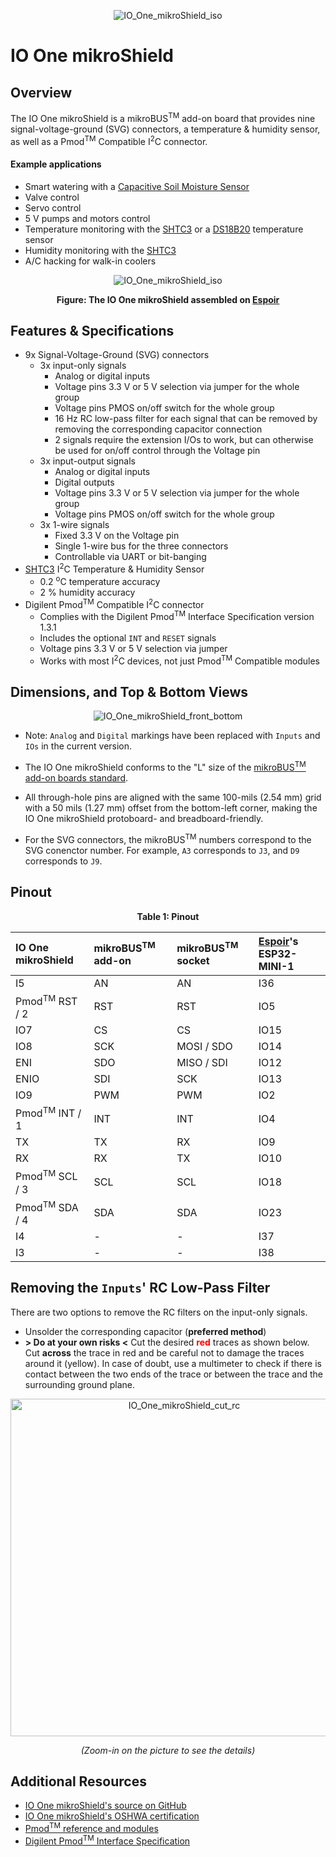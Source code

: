 <center>

![IO_One_mikroShield_iso](./io-one-mikroshield-angle-01.jpg)

</center>

# IO One mikroShield

## Overview

The IO One mikroShield is a mikroBUS<sup>TM</sup> add-on board that provides nine signal-voltage-ground (SVG) connectors, a temperature & humidity sensor, as well as a Pmod<sup>TM</sup> Compatible I<sup>2</sup>C connector.

#### Example applications

- Smart watering with a [Capacitive Soil Moisture Sensor](https://www.aliexpress.com/wholesale?catId=0&initiative_id=SB_20220617093542&SearchText=capacitive+soil+moisture+sensor)
- Valve control
- Servo control
- 5 V pumps and motors control
- Temperature monitoring with the [SHTC3](https://sensirion.com/media/documents/643F9C8E/6164081E/Sensirion_Humidity_Sensors_SHTC3_Datasheet.pdf) or a [DS18B20](https://datasheets.maximintegrated.com/en/ds/DS18B20.pdf) temperature sensor
- Humidity monitoring with the [SHTC3](https://sensirion.com/media/documents/643F9C8E/6164081E/Sensirion_Humidity_Sensors_SHTC3_Datasheet.pdf)
- A/C hacking for walk-in coolers

<center>

![IO_One_mikroShield_iso](./espoir-assembly-01.jpg)

**Figure: The IO One mikroShield assembled on [Espoir](https://docs.connaxio.com/espoir/hardware.html)**

</center>

## Features & Specifications

- 9x Signal-Voltage-Ground (SVG) connectors
   - 3x input-only signals
      - Analog or digital inputs
      - Voltage pins 3.3 V or 5 V selection via jumper for the whole group
      - Voltage pins PMOS on/off switch for the whole group
      - 16 Hz RC low-pass filter for each signal that can be removed by removing the corresponding capacitor connection
      - 2 signals require the extension I/Os to work, but can otherwise be used for on/off control through the Voltage pin
   - 3x input-output signals
      - Analog or digital inputs
      - Digital outputs
      - Voltage pins 3.3 V or 5 V selection via jumper for the whole group
      - Voltage pins PMOS on/off switch for the whole group
   - 3x 1-wire signals
      - Fixed 3.3 V on the Voltage pin
      - Single 1-wire bus for the three connectors
      - Controllable via UART or bit-banging
- [SHTC3](https://sensirion.com/media/documents/643F9C8E/6164081E/Sensirion_Humidity_Sensors_SHTC3_Datasheet.pdf) I<sup>2</sup>C Temperature & Humidity Sensor
   - 0.2 <sup>o</sup>C temperature accuracy
   - 2 % humidity accuracy
- Digilent Pmod<sup>TM</sup> Compatible I<sup>2</sup>C connector
   - Complies with the Digilent Pmod<sup>TM</sup> Interface Specification version 1.3.1
   - Includes the optional `INT` and `RESET` signals
   - Voltage pins 3.3 V or 5 V selection via jumper
   - Works with most I<sup>2</sup>C devices, not just Pmod<sup>TM</sup> Compatible modules

## Dimensions, and Top & Bottom Views

<center>

![IO_One_mikroShield_front_bottom](./io-one-mikroshield-front-bottom.jpg)

</center>

- Note: `Analog` and `Digital` markings have been replaced with `Inputs` and `IOs` in the current version.

- The IO One mikroShield conforms to the "L" size of the [mikroBUS<sup>TM</sup> add-on boards standard](https://download.mikroe.com/documents/standards/mikrobus/mikrobus-add-on%20boards-standard.pdf).

- All through-hole pins are aligned with the same 100-mils (2.54 mm) grid with a 50 mils (1.27 mm) offset from the bottom-left corner, making the IO One mikroShield protoboard- and breadboard-friendly.

- For the SVG connectors, the mikroBUS<sup>TM</sup> numbers correspond to the SVG conenctor number. For example, `A3` corresponds to `J3`, and `D9` corresponds to `J9`.

## Pinout

<center>

**Table 1: Pinout**

| IO One mikroShield        | mikroBUS<sup>TM</sup> add-on | mikroBUS<sup>TM</sup> socket | [Espoir](https://docs.connaxio.com/espoir/hardware.html)'s ESP32-MINI-1 |
|:------------------------- |:---------------------------- |:---------------------------- |:----------------------------------------------------------------------- |
| I5                        | AN                           | AN                           | I36                                                                     |
| Pmod<sup>TM</sup> RST / 2 | RST                          | RST                          | IO5                                                                     |
| IO7                       | CS                           | CS                           | IO15                                                                    |
| IO8                       | SCK                          | MOSI / SDO                   | IO14                                                                    |
| ENI                       | SDO                          | MISO / SDI                   | IO12                                                                    |
| ENIO                      | SDI                          | SCK                          | IO13                                                                    |
| IO9                       | PWM                          | PWM                          | IO2                                                                     |
| Pmod<sup>TM</sup> INT / 1 | INT                          | INT                          | IO4                                                                     |
| TX                        | TX                           | RX                           | IO9                                                                     |
| RX                        | RX                           | TX                           | IO10                                                                    |
| Pmod<sup>TM</sup> SCL / 3 | SCL                          | SCL                          | IO18                                                                    |
| Pmod<sup>TM</sup> SDA / 4 | SDA                          | SDA                          | IO23                                                                    |
| I4                        | -                            | -                            | I37                                                                     |
| I3                        | -                            | -                            | I38                                                                     |

</center>

## Removing the `Inputs`' RC Low-Pass Filter

There are two options to remove the RC filters on the input-only signals.

- Unsolder the corresponding capacitor (**preferred method**)
- **> Do at your own risks <** Cut the desired <span style="color:red">**red**</span> traces as shown below. Cut **across** the trace in red and be careful not to damage the traces around it (yellow). In case of doubt, use a multimeter to check if there is contact between the two ends of the trace or between the trace and the surrounding ground plane.

<center>

<img src="./io-one-mikroshield-cut-rc.jpg" alt="IO_One_mikroShield_cut_rc" height="540"/>

*(Zoom-in on the picture to see the details)*

</center>

## Additional Resources

- [IO One mikroShield's source on GitHub](https://github.com/Connaxio/io-one-mikroshield)
- [IO One mikroShield's OSHWA certification](https://certification.oshwa.org/ca000010.html)
- [Pmod<sup>TM</sup> reference and modules](https://digilent.com/reference/pmod/start)
- [Digilent Pmod<sup>TM</sup> Interface Specification](https://digilent.com/reference/_media/reference/pmod/pmod-interface-specification-1_3_1.pdf)

